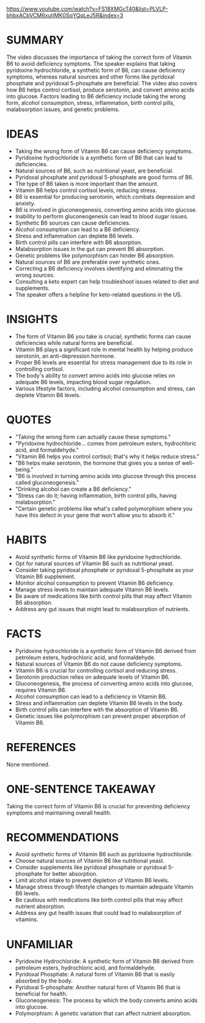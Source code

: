 https://www.youtube.com/watch?v=FS18XMGcT40&list=PLVLP-bhbxACbVCM6xutjMK0SqYQqLeJ5R&index=3
# SUMMARY

The video discusses the importance of taking the correct form of Vitamin B6 to avoid deficiency symptoms. The speaker explains that taking pyridoxine hydrochloride, a synthetic form of B6, can cause deficiency symptoms, whereas natural sources and other forms like pyridoxal phosphate and pyridoxal 5-phosphate are beneficial. The video also covers how B6 helps control cortisol, produce serotonin, and convert amino acids into glucose. Factors leading to B6 deficiency include taking the wrong form, alcohol consumption, stress, inflammation, birth control pills, malabsorption issues, and genetic problems.

# IDEAS

- Taking the wrong form of Vitamin B6 can cause deficiency symptoms.
- Pyridoxine hydrochloride is a synthetic form of B6 that can lead to deficiencies.
- Natural sources of B6, such as nutritional yeast, are beneficial.
- Pyridoxal phosphate and pyridoxal 5-phosphate are good forms of B6.
- The type of B6 taken is more important than the amount.
- Vitamin B6 helps control cortisol levels, reducing stress.
- B6 is essential for producing serotonin, which combats depression and anxiety.
- B6 is involved in gluconeogenesis, converting amino acids into glucose.
- Inability to perform gluconeogenesis can lead to blood sugar issues.
- Synthetic B6 sources can cause deficiencies.
- Alcohol consumption can lead to a B6 deficiency.
- Stress and inflammation can deplete B6 levels.
- Birth control pills can interfere with B6 absorption.
- Malabsorption issues in the gut can prevent B6 absorption.
- Genetic problems like polymorphism can hinder B6 absorption.
- Natural sources of B6 are preferable over synthetic ones.
- Correcting a B6 deficiency involves identifying and eliminating the wrong sources.
- Consulting a keto expert can help troubleshoot issues related to diet and supplements.
- The speaker offers a helpline for keto-related questions in the US.

# INSIGHTS

- The form of Vitamin B6 you take is crucial; synthetic forms can cause deficiencies while natural forms are beneficial.
- Vitamin B6 plays a significant role in mental health by helping produce serotonin, an anti-depression hormone.
- Proper B6 levels are essential for stress management due to its role in controlling cortisol.
- The body's ability to convert amino acids into glucose relies on adequate B6 levels, impacting blood sugar regulation.
- Various lifestyle factors, including alcohol consumption and stress, can deplete Vitamin B6 levels.

# QUOTES

- "Taking the wrong form can actually cause these symptoms."
- "Pyridoxine hydrochloride... comes from petroleum esters, hydrochloric acid, and formaldehyde."
- "Vitamin B6 helps you control cortisol; that's why it helps reduce stress."
- "B6 helps make serotonin, the hormone that gives you a sense of well-being."
- "B6 is involved in turning amino acids into glucose through this process called gluconeogenesis."
- "Drinking alcohol can create a B6 deficiency."
- "Stress can do it; having inflammation, birth control pills, having malabsorption."
- "Certain genetic problems like what's called polymorphism where you have this defect in your gene that won't allow you to absorb it."

# HABITS

- Avoid synthetic forms of Vitamin B6 like pyridoxine hydrochloride.
- Opt for natural sources of Vitamin B6 such as nutritional yeast.
- Consider taking pyridoxal phosphate or pyridoxal 5-phosphate as your Vitamin B6 supplement.
- Monitor alcohol consumption to prevent Vitamin B6 deficiency.
- Manage stress levels to maintain adequate Vitamin B6 levels.
- Be aware of medications like birth control pills that may affect Vitamin B6 absorption.
- Address any gut issues that might lead to malabsorption of nutrients.

# FACTS

- Pyridoxine hydrochloride is a synthetic form of Vitamin B6 derived from petroleum esters, hydrochloric acid, and formaldehyde.
- Natural sources of Vitamin B6 do not cause deficiency symptoms.
- Vitamin B6 is crucial for controlling cortisol and reducing stress.
- Serotonin production relies on adequate levels of Vitamin B6.
- Gluconeogenesis, the process of converting amino acids into glucose, requires Vitamin B6.
- Alcohol consumption can lead to a deficiency in Vitamin B6.
- Stress and inflammation can deplete Vitamin B6 levels in the body.
- Birth control pills can interfere with the absorption of Vitamin B6.
- Genetic issues like polymorphism can prevent proper absorption of Vitamin B6.

# REFERENCES

None mentioned.

# ONE-SENTENCE TAKEAWAY

Taking the correct form of Vitamin B6 is crucial for preventing deficiency symptoms and maintaining overall health.

# RECOMMENDATIONS

- Avoid synthetic forms of Vitamin B6 such as pyridoxine hydrochloride.
- Choose natural sources of Vitamin B6 like nutritional yeast.
- Consider supplements like pyridoxal phosphate or pyridoxal 5-phosphate for better absorption.
- Limit alcohol intake to prevent depletion of Vitamin B6 levels.
- Manage stress through lifestyle changes to maintain adequate Vitamin B6 levels.
- Be cautious with medications like birth control pills that may affect nutrient absorption.
- Address any gut health issues that could lead to malabsorption of vitamins.

# UNFAMILIAR

- Pyridoxine Hydrochloride: A synthetic form of Vitamin B6 derived from petroleum esters, hydrochloric acid, and formaldehyde.
- Pyridoxal Phosphate: A natural form of Vitamin B6 that is easily absorbed by the body.
- Pyridoxal 5-phosphate: Another natural form of Vitamin B6 that is beneficial for health.
- Gluconeogenesis: The process by which the body converts amino acids into glucose.
- Polymorphism: A genetic variation that can affect nutrient absorption.

